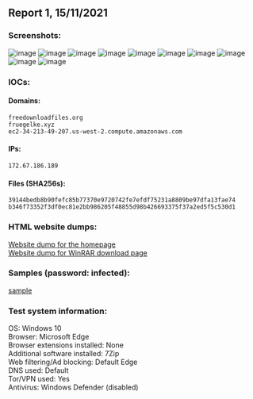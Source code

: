 ## Report 1, 15/11/2021
### Screenshots:
![image](https://user-images.githubusercontent.com/84232764/141859293-d55f47ec-6f15-48c6-8466-3c5f1397e2b1.png)
![image](https://user-images.githubusercontent.com/84232764/141859311-13d54723-0114-44cd-93df-6d9ecc8def8e.png)
![image](https://user-images.githubusercontent.com/84232764/141859327-11ef484e-9ce1-4b03-8143-811f783346a5.png)
![image](https://user-images.githubusercontent.com/84232764/141859356-fdcdef7f-344b-4682-97f2-3b1a05253749.png)
![image](https://user-images.githubusercontent.com/84232764/141859431-b94e9d94-178d-4e2d-9df9-eb383167c4f4.png)
![image](https://user-images.githubusercontent.com/84232764/141859477-fe58f3c1-6c5a-4f2e-b6d6-4a7db2f99c53.png)
![image](https://user-images.githubusercontent.com/84232764/141859634-6e127859-c25b-4ebe-901a-f699a256c394.png)
![image](https://user-images.githubusercontent.com/84232764/141859657-4af5ce3e-450c-4732-a21f-5e161e85a499.png)
![image](https://user-images.githubusercontent.com/84232764/141859678-92497466-dadb-473b-bdfa-1acc2d37e6fa.png)
![image](https://user-images.githubusercontent.com/84232764/141859783-6bc5fa30-c4ad-47cf-b556-fe1bbd2970ed.png)
### IOCs:
#### Domains:
```
freedownloadfiles.org
fruegelke.xyz
ec2-34-213-49-207.us-west-2.compute.amazonaws.com
```
#### IPs:
```
172.67.186.189
```
#### Files (SHA256s):
```
39144bedb8b90fefc85b77370e9720742fe7efdf75231a8809be97dfa13fae74
b346f73352f3df0ec81e2bb986205f48855d98b426693375f37a2ed5f5c530d1
```

### HTML website dumps:
[Website dump for the homepage](https://github.com/iam-py-test/investigations/files/7542013/Software.Crack.Free.Download.zip) <br>
[Website dump for WinRAR download page](https://github.com/iam-py-test/investigations/files/7541991/WinRAR.Crack.6.10.Final.With.Keygen.Free.Download.Latest.zip)


### Samples (password: infected):
[sample](https://github.com/iam-py-test/investigations/blob/main/2021/11/15/investigations-1%2C15-11-2021.zip)

### Test system information:
OS: Windows 10 <br>
Browser: Microsoft Edge <br>
Browser extensions installed: None <br>
Additional software installed: 7Zip <br>
Web filtering/Ad blocking: Default Edge <br>
DNS used: Default <br>
Tor/VPN used: Yes <br>
Antivirus: Windows Defender (disabled)
